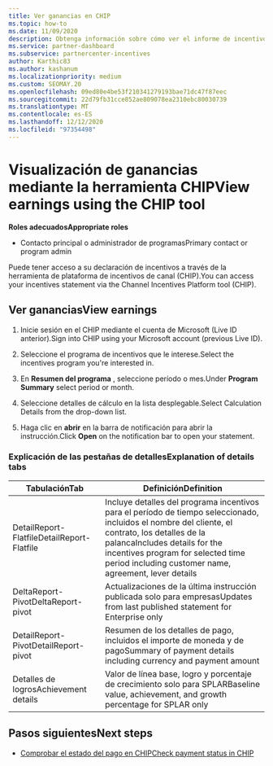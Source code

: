 ```yaml
---
title: Ver ganancias en CHIP
ms.topic: how-to
ms.date: 11/09/2020
description: Obtenga información sobre cómo ver el informe de incentivos y las ganancias en la herramienta de plataforma de incentivos de canal (CHIP).
ms.service: partner-dashboard
ms.subservice: partnercenter-incentives
author: Karthic83
ms.author: kashanum
ms.localizationpriority: medium
ms.custom: SEOMAY.20
ms.openlocfilehash: 09ed80e4be53f210341279193bae71dc47f87eec
ms.sourcegitcommit: 22d79fb31cce852ae809078ea2310ebc80030739
ms.translationtype: MT
ms.contentlocale: es-ES
ms.lasthandoff: 12/12/2020
ms.locfileid: "97354498"
---
```

# <a name="view-earnings-using-the-chip-tool"></a><span data-ttu-id="ec0b9-103">Visualización de ganancias mediante la herramienta CHIP</span><span class="sxs-lookup"><span data-stu-id="ec0b9-103">View earnings using the CHIP tool</span></span>

<span data-ttu-id="ec0b9-104">**Roles adecuados**</span><span class="sxs-lookup"><span data-stu-id="ec0b9-104">**Appropriate roles**</span></span>

- <span data-ttu-id="ec0b9-105">Contacto principal o administrador de programas</span><span class="sxs-lookup"><span data-stu-id="ec0b9-105">Primary contact or program admin</span></span>

<span data-ttu-id="ec0b9-106">Puede tener acceso a su declaración de incentivos a través de la herramienta de plataforma de incentivos de canal (CHIP).</span><span class="sxs-lookup"><span data-stu-id="ec0b9-106">You can access your incentives statement via the Channel Incentives Platform tool (CHIP).</span></span>

## <a name="view-earnings"></a><span data-ttu-id="ec0b9-107">Ver ganancias</span><span class="sxs-lookup"><span data-stu-id="ec0b9-107">View earnings</span></span>

1. <span data-ttu-id="ec0b9-108">Inicie sesión en el CHIP mediante el cuenta de Microsoft (Live ID anterior).</span><span class="sxs-lookup"><span data-stu-id="ec0b9-108">Sign into CHIP using your Microsoft account (previous Live ID).</span></span>

2. <span data-ttu-id="ec0b9-109">Seleccione el programa de incentivos que le interese.</span><span class="sxs-lookup"><span data-stu-id="ec0b9-109">Select the incentives program you're interested in.</span></span>

3. <span data-ttu-id="ec0b9-110">En **Resumen del programa** , seleccione período o mes.</span><span class="sxs-lookup"><span data-stu-id="ec0b9-110">Under **Program Summary** select period or month.</span></span> 
1. <span data-ttu-id="ec0b9-111">Seleccione detalles de cálculo en la lista desplegable.</span><span class="sxs-lookup"><span data-stu-id="ec0b9-111">Select Calculation Details from the drop-down list.</span></span>
1.  <span data-ttu-id="ec0b9-112">Haga clic en **abrir** en la barra de notificación para abrir la instrucción.</span><span class="sxs-lookup"><span data-stu-id="ec0b9-112">Click **Open** on the notification bar  to open your statement.</span></span>

### <a name="explanation-of-details-tabs"></a><span data-ttu-id="ec0b9-113">Explicación de las pestañas de detalles</span><span class="sxs-lookup"><span data-stu-id="ec0b9-113">Explanation of details tabs</span></span>

|<span data-ttu-id="ec0b9-114">**Tabulación**</span><span class="sxs-lookup"><span data-stu-id="ec0b9-114">**Tab**</span></span>|<span data-ttu-id="ec0b9-115">**Definición**</span><span class="sxs-lookup"><span data-stu-id="ec0b9-115">**Definition**</span></span>|
|-------------|--------------------------|
|<span data-ttu-id="ec0b9-116">DetailReport-Flatfile</span><span class="sxs-lookup"><span data-stu-id="ec0b9-116">DetailReport-Flatfile</span></span>|<span data-ttu-id="ec0b9-117">Incluye detalles del programa incentivos para el período de tiempo seleccionado, incluidos el nombre del cliente, el contrato, los detalles de la palanca</span><span class="sxs-lookup"><span data-stu-id="ec0b9-117">Includes details for the incentives program for selected time period including customer name, agreement, lever details</span></span>|
|<span data-ttu-id="ec0b9-118">DeltaReport-Pivot</span><span class="sxs-lookup"><span data-stu-id="ec0b9-118">DeltaReport-pivot</span></span>|<span data-ttu-id="ec0b9-119">Actualizaciones de la última instrucción publicada solo para empresas</span><span class="sxs-lookup"><span data-stu-id="ec0b9-119">Updates from last published statement for Enterprise only</span></span>|
|<span data-ttu-id="ec0b9-120">DetailReport-Pivot</span><span class="sxs-lookup"><span data-stu-id="ec0b9-120">DetailReport-pivot</span></span>|<span data-ttu-id="ec0b9-121">Resumen de los detalles de pago, incluidos el importe de moneda y de pago</span><span class="sxs-lookup"><span data-stu-id="ec0b9-121">Summary of payment details including currency and payment amount</span></span>|
|<span data-ttu-id="ec0b9-122">Detalles de logros</span><span class="sxs-lookup"><span data-stu-id="ec0b9-122">Achievement details</span></span>|<span data-ttu-id="ec0b9-123">Valor de línea base, logro y porcentaje de crecimiento solo para SPLAR</span><span class="sxs-lookup"><span data-stu-id="ec0b9-123">Baseline value, achievement, and growth percentage for SPLAR only</span></span>|

## <a name="next-steps"></a><span data-ttu-id="ec0b9-124">Pasos siguientes</span><span class="sxs-lookup"><span data-stu-id="ec0b9-124">Next steps</span></span>

- [<span data-ttu-id="ec0b9-125">Comprobar el estado del pago en CHIP</span><span class="sxs-lookup"><span data-stu-id="ec0b9-125">Check payment status in CHIP</span></span>](chip-payment-status.md)